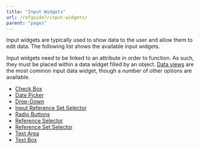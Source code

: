 ```yaml
---
title: "Input Widgets"
url: /refguide7/input-widgets/
parent: "pages"
---
```



Input widgets are typically used to show data to the user and allow them to edit data. The following list shows the available input widgets.

Input widgets need to be linked to an attribute in order to function. As such, they must be placed within a data widget filled by an object. [Data views](/refguide/data-view/) are the most common input data widget, though a number of other options are available.

*   [Check Box](/refguide/check-box/)
*   [Date Picker](/refguide/date-picker/)
*   [Drop-Down](/refguide7/drop_down/)
*   [Input Reference Set Selector](/refguide/input-reference-set-selector/)
*   [Radio Buttons](/refguide/radio-buttons/)
*   [Reference Selector](/refguide/reference-selector/)
*   [Reference Set Selector](/refguide/reference-set-selector/)
*   [Text Area](/refguide/text-area/)
*   [Text Box](/refguide/text-box/)
